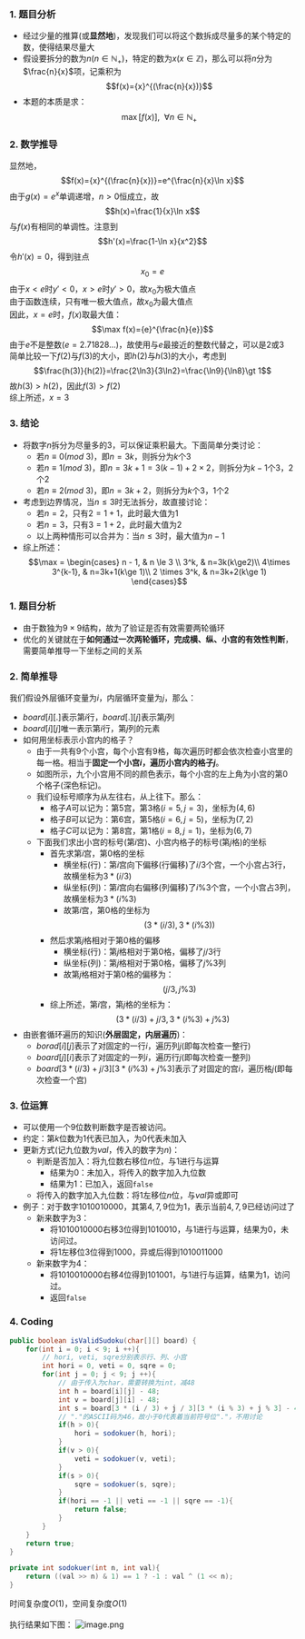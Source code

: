 ### 1. 题目分析
- 经过少量的推算(或**显然地**)，发现我们可以将这个数拆成尽量多的某个特定的数，使得结果尽量大
- 假设要拆分的数为$n(n \in \mathbb{N_+})$，特定的数为$x(x \in \mathbb{Z})$，那么可以将$n$分为$\frac{n}{x}$项，记乘积为
$$f(x)={x}^{(\frac{n}{x})}$$
- 本题的本质是求：
$$\max [f(x)], \ \ \forall n\in \mathbb{N_+}  $$
### 2. 数学推导
显然地，
$$f(x)={x}^{(\frac{n}{x})}=e^{\frac{n}{x}\ln x}$$
由于$g(x)=e^x$单调递增，$n>0$恒成立，故
$$h(x)=\frac{1}{x}\ln x$$
与$f(x)$有相同的单调性。注意到<br>
$$h'(x)=\frac{1-\ln x}{x^2}$$
令$h'(x)=0$，得到驻点
$$x_0=e$$
由于$x \lt e$时$y'\lt 0$，$x \gt e$时$y'\gt 0$，故$x_0$为极大值点<br>由于函数连续，只有唯一极大值点，故$x_0$为最大值点
<br>因此，$x=e$时，$f(x)$取最大值：
$$\max f(x)={e}^{\frac{n}{e}}$$
由于$e$不是整数($e=2.71828...$)，故使用与$e$最接近的整数代替之，可以是$2$或$3$
<br>简单比较一下$f(2)$与$f(3)$的大小，即$h(2)$与$h(3)$的大小，考虑到
$$\frac{h(3)}{h(2)}=\frac{2\ln3}{3\ln2}=\frac{\ln9}{\ln8}\gt 1$$
故$h(3)\gt h(2)$，因此$f(3)\gt f(2)$
<br>综上所述，$x=3$

### 3. 结论
- 将数字$n$拆分为尽量多的$3$，可以保证乘积最大。下面简单分类讨论：
  - 若$n \equiv 0(mod \ 3)$，即$n=3k$，则拆分为$k$个$3$
  - 若$n \equiv 1(mod \ 3)$，即$n=3k+1=3(k-1)+2\times 2$，则拆分为$k-1$个$3$，$2$个$2$
  - 若$n \equiv 2(mod \ 3)$，即$n=3k+2$，则拆分为$k$个$3$，$1$个$2$
- 考虑到边界情况，当$n \le 3$时无法拆分，故直接讨论：
  - 若$n=2$，只有$2=1+1$，此时最大值为$1$
  - 若$n=3$，只有$3=1+2$，此时最大值为$2$
  - 以上两种情形可以合并为：当$n \le 3$时，最大值为$n-1$
- 综上所述：
$$\max =
\begin{cases}
n - 1,  & n \le 3 \\
3^k, & n=3k(k\ge2)\\
4\times 3^{k-1}, & n=3k+1(k\ge 1)\\
2 \times 3^k, & n=3k+2(k\ge 1)
\end{cases}$$

### 1. 题目分析
- 由于数独为$9\times 9$结构，故为了验证是否有效需要两轮循环
- 优化的关键就在于**如何通过一次两轮循环，完成横、纵、小宫的有效性判断**，需要简单推导一下坐标之间的关系

### 2. 简单推导
我们假设外层循环变量为$i$，内层循环变量为$j$，那么：
- $board[i][.]$表示第$i$行，$board[.][j]$表示第$j$列
- $board[i][j]$唯一表示第$i$行，第$j$列的元素
- 如何用坐标表示小宫内的格子？
    - 由于一共有$9$个小宫，每个小宫有$9$格，每次遍历时都会依次检查小宫里的每一格。相当于**固定一个小宫$i$，遍历小宫内的格子$j$**。
    - 如图所示，九个小宫用不同的颜色表示，每个小宫的左上角为小宫的第$0$个格子(深色标记)。
    - 我们设标号顺序为从左往右，从上往下。那么：
      - 格子$A$可以记为：第$5$宫，第$3$格($i=5,j=3$)，坐标为$(4,6)$
      - 格子$B$可以记为：第$6$宫，第$5$格($i=6,j=5$)，坐标为$(7,2)$
      - 格子$C$可以记为：第$8$宫，第$1$格($i=8,j=1$)，坐标为$(6,7)$
    - 下面我们求出小宫的标号(第$i$宫)、小宫内格子的标号(第$j$格)的坐标
      - 首先求第$i$宫，第$0$格的坐标
        - 横坐标(行)：第$i$宫向下偏移(行偏移)了$i/3$个宫，一个小宫占$3$行，故横坐标为$3*(i/3)$
        - 纵坐标(列)：第$i$宫向右偏移(列偏移)了$i\%3$个宫，一个小宫占$3$列，故横坐标为$3*(i\%3)$
        - 故第$i$宫，第$0$格的坐标为
       $$(3*(i/3), 3*(i\%3))$$
      - 然后求第$j$格相对于第$0$格的偏移
        - 横坐标(行)：第$j$格相对于第$0$格，偏移了$j/3$行
        - 纵坐标(列)：第$j$格相对于第$0$格，偏移了$j\%3$列
        - 故第$j$格相对于第$0$格的偏移为：
      $$(j/3, j\%3)$$
      - 综上所述，第$i$宫，第$j$格的坐标为：
      $$(3*(i/3)+j/3, 3*(i\%3)+j\%3)$$
- 由嵌套循环遍历的知识(**外层固定，内层遍历**)：
  - $borad[i][j]$表示了对固定的一行$i$，遍历列$j$(即每次检查一整行)
  - $board[j][i]$表示了对固定的一列$i$，遍历行$j$(即每次检查一整列)
  - $board[3*(i/3)+j/3][3*(i\%3)+j\%3]$表示了对固定的宫$i$，遍历格$j$(即每次检查一个宫)

### 3. 位运算
- 可以使用一个$9$位数判断数字是否被访问。
- 约定：第$k$位数为$1$代表已加入，为$0$代表未加入
- 更新方式(记九位数为$val$，传入的数字为$n$)：
  - 判断是否加入：将九位数右移位$n$位，与$1$进行与运算
    - 结果为$0$：未加入，将传入的数字加入九位数
    - 结果为$1$：已加入，返回`false`
  - 将传入的数字加入九位数：将$1$左移位$n$位，与$val$异或即可
- 例子：对于数字$1010010000$，其第$4,7,9$位为$1$，表示当前$4,7,9$已经访问过了
  - 新来数字为$3$：
    - 将$1010010000$右移3位得到$1010010$，与$1$进行与运算，结果为$0$，未访问过。
    - 将$1$左移位$3$位得到$1000$，异或后得到$1010011000$
  - 新来数字为$4$：
    - 将$1010010000$右移4位得到$101001$，与$1$进行与运算，结果为$1$，访问过。
    - 返回`false`
### 4. Coding
```java
public boolean isValidSudoku(char[][] board) {
    for(int i = 0; i < 9; i ++){
        // hori, veti, sqre分别表示行、列、小宫
        int hori = 0, veti = 0, sqre = 0;
        for(int j = 0; j < 9; j ++){
            // 由于传入为char，需要转换为int，减48
            int h = board[i][j] - 48;
            int v = board[j][i] - 48;
            int s = board[3 * (i / 3) + j / 3][3 * (i % 3) + j % 3] - 48;
            // "."的ASCII码为46，故小于0代表着当前符号位"."，不用讨论
            if(h > 0){
                hori = sodokuer(h, hori);
            }
            if(v > 0){
                veti = sodokuer(v, veti);
            }
            if(s > 0){
                sqre = sodokuer(s, sqre);
            }
            if(hori == -1 || veti == -1 || sqre == -1){
                return false;
            }
        }
    }
    return true;
}

private int sodokuer(int n, int val){
    return ((val >> n) & 1) == 1 ? -1 : val ^ (1 << n);
}
```
时间复杂度$O(1)$，空间复杂度$O(1)$
<BR><BR>执行结果如下图：
![image.png](https://pic.leetcode-cn.com/07fc273cc550e2f7098d481e6beb5aa32b13ad3b1142508c1f8e7ebf5fb006af-image.png)